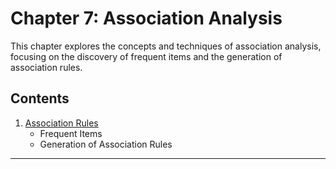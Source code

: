 # Chapter 7: Association Analysis

This chapter explores the concepts and techniques of association analysis, focusing on the discovery of frequent items and the generation of association rules.

## Contents

1. [Association Rules](01_Association_Rules.md)
   - Frequent Items
   - Generation of Association Rules

---
